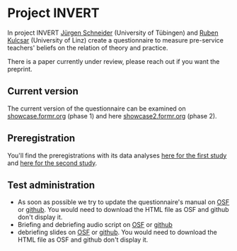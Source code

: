 # Project INVERT

In project INVERT [Jürgen Schneider](https://uni-tuebingen.de/de/28915) (University of Tübingen) and [Ruben Kulcsar](http://wipaed.jku.at/wip-team/ruben-kulcsar/) (University of Linz) create a questionnaire to measure pre-service teachers' beliefs on the relation of theory and practice.  
  
There is a paper currently under review, please reach out if you want the preprint.
  

## Current version
The current version of the questionnaire can be examined on [showcase.formr.org](https://showcase.formr.org/) (phase 1) and here [showcase2.formr.org](https://showcase2.formr.org/) (phase 2).

## Preregistration
You'll find the preregistrations with its data analyses [here for the first study](https://doi.org/10.17605/OSF.IO/2QPC6) and [here for the second study](https://doi.org/10.17605/OSF.IO/2JW7M).

## Test administration
* As soon as possible we try to update the questionnaire's manual on [OSF](https://osf.io/x4z7g/) or [github](https://github.com/j-5chneider/uzvvtp-las/blob/master/2_questionnaire%2Bmanual%2Bbriefingscript/manual.html). You would need to download the HTML file as OSF and github don't display it.
* Briefing and debriefing audio script on [OSF](https://osf.io/by38w/) or [github](https://github.com/j-5chneider/uzvvtp-las/blob/master/2_questionnaire%2Bmanual%2Bbriefingscript/Testleitungsmanual.pdf)
* debriefing slides on [OSF](https://osf.io/wqp6v/) or [github](https://github.com/j-5chneider/uzvvtp-las/blob/master/2_questionnaire%2Bmanual%2Bbriefingscript/slides_briefing.html). You would need to download the HTML file as OSF and github don't display it.